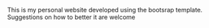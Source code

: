  This is my personal website developed using the bootsrap template. Suggestions on how to better it are welcome
 
